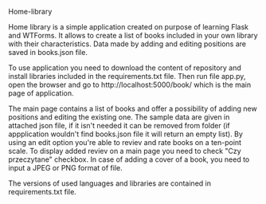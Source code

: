 Home-library

Home library is a simple application created on purpose of learning Flask and WTForms. It allows to create a list of books included in your own library with their characteristics. Data made by adding and editing positions are saved in books.json file.

To use application you need to download the content of repository and install libraries included in the requirements.txt file. Then run file app.py, open the browser and go to http://localhost:5000/book/ which is the main page of application. 

The main page contains a list of books and offer a possibility of adding new positions and editing the existing one. The sample data are given in attached json file, if it isn't needed it can be removed from folder (if appplication wouldn't find books.json file it will return an empty list). By using an edit option you're able to reviev and rate books on a ten-point scale. To display added reviev on a main page you need to check "Czy przeczytane" checkbox. In case of adding a cover of a book, you need to input a JPEG or PNG format of file.

The versions of used languages and libraries are contained in requirements.txt file.

